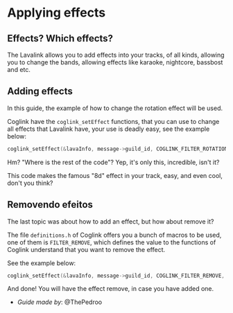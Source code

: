 # Applying effects

## Effects? Which effects?

The Lavalink allows you to add effects into your tracks, of all kinds, allowing you to change the bands, allowing effects like karaoke, nightcore, bassbost and etc.

## Adding effects

In this guide, the example of how to change the rotation effect will be used.

Coglink have the `coglink_setEffect` functions, that you can use to change all effects that Lavalink have, your use is deadly easy, see the example below:

```c
coglink_setEffect(&lavaInfo, message->guild_id, COGLINK_FILTER_ROTATION, "{\"rotationHz\":0.2}");
```

Hm? "Where is the rest of the code"? Yep, it's only this, incredible, isn't it?

This code makes the famous "8d" effect in your track, easy, and even cool, don't you think?

## Removendo efeitos

The last topic was about how to add an effect, but how about remove it?

The file `definitions.h` of Coglink offers you a bunch of macros to be used, one of them is `FILTER_REMOVE`, which defines the value to the functions of Coglink understand that you want to remove the effect. 

See the example below:

```c
coglink_setEffect(&lavaInfo, message->guild_id, COGLINK_FILTER_REMOVE, NULL);
```

And done! You will have the effect remove, in case you have added one.

* *Guide made by*: @ThePedroo
